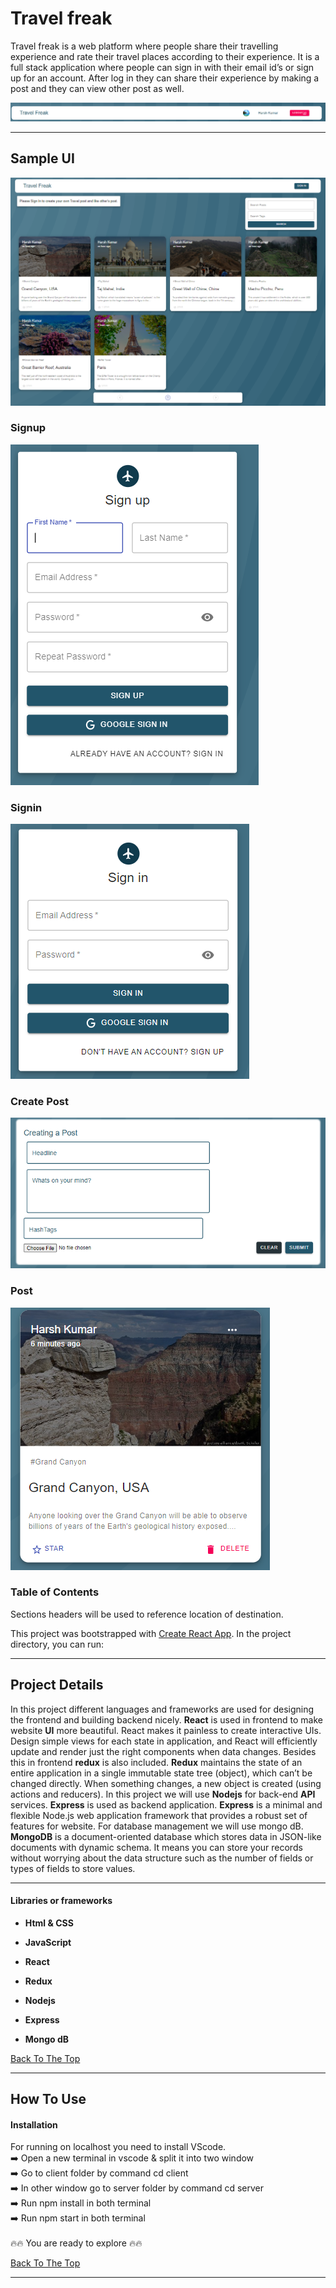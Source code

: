 # Travel freak

Travel freak is a web platform where people share their travelling experience and rate their travel places according to their experience. It is a full stack application where people can sign in with their email id’s or sign up for an account. After log in they can share their experience by making a post and they can view other post as well.

<a href=""><img src="MEDIA\nav bar.PNG" alt="Capture" border="0" /></a>
<br>

---

## Sample UI

![tsample](MEDIA/signout_home.PNG)

### Signup

![tsignup](MEDIA/signup.PNG)

### Signin

![tsigin](MEDIA/signin.PNG)

### Create Post

![tcreatpost](MEDIA/creat_post.PNG)

### Post

![tposts](MEDIA/posts.PNG)

### Table of Contents

Sections headers will be used to reference location of destination.

This project was bootstrapped with [Create React App](https://github.com/facebook/create-react-app).
In the project directory, you can run:

---

## Project Details

In this project different languages and frameworks are used for designing the frontend and building backend nicely. **React** is used in frontend to make website **UI** more beautiful. React makes it painless to create interactive UIs. Design simple views for each state in application, and React will efficiently update and render just the right components when data changes. Besides this in frontend **redux** is also included. **Redux** maintains the state of an entire application in a single immutable state tree (object), which can’t be changed directly. When something changes, a new object is created (using actions and reducers). In this project we will use **Nodejs** for back-end **API** services. **Express** is used as backend application. **Express** is a minimal and flexible Node.js web application framework that provides a robust set of features for website. For database management we will use mongo dB. **MongoDB** is a document-oriented database which stores data in JSON-like documents with dynamic schema. It means you can store your records without worrying about the data structure such as the number of fields or types of fields to store values.

---

#### Libraries or frameworks

- **Html & CSS**

- **JavaScript**

- **React**

- **Redux**

- **Nodejs**

- **Express**

- **Mongo dB**

[Back To The Top](#read-me-template)

---

## How To Use

#### Installation

For running on localhost you need to install VScode.
<br>
:arrow_right: Open a new terminal in vscode & split it into two window
<br>
:arrow_right: Go to client folder by command cd client
<br>
:arrow_right: In other window go to server folder by command cd server
<br>
:arrow_right: Run npm install in both terminal
<br>
:arrow_right: Run npm start in both terminal
<br>
<br>
:fire::fire: You are ready to explore :fire::fire:

[Back To The Top](#read-me-template)

---
